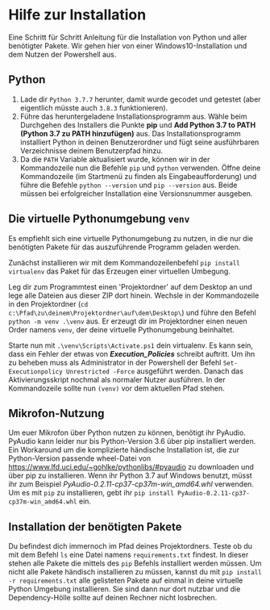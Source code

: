 # Hilfe zur Installation
Eine Schritt für Schritt Anleitung für die Installation von Python und aller benötigter Pakete. Wir gehen hier von einer Windows10-Installation und dem Nutzen der Powershell aus.

## Python
1. Lade dir `Python 3.7.7` herunter, damit wurde gecodet und getestet (aber eigentlich müsste auch `3.8.3` funktionieren).
2. Führe das heruntergeladene Installationsprogramm aus. Wähle beim Durchgehen des Installers die Punkte **pip** und  **Add Python 3.7 to PATH (Python 3.7 zu PATH hinzufügen)** aus. Das Installationsprogramm installiert Python in deinen Benutzerordner und fügt seine ausführbaren Verzeichnisse deinem Benutzerpfad hinzu.
3. Da die `PATH` Variable aktualisiert wurde, können wir in der Kommandozeile nun die Befehle `pip` und `python` verwenden. Öffne deine Kommandozeile (im Startmenü zu finden als Eingabeaufforderung) und führe die Befehle `python --version` und `pip --version` aus. Beide müssen bei erfolgreicher Installation eine Versionsnummer ausgeben.

## Die virtuelle Pythonumgebung `venv`
Es empfiehlt sich eine virtuelle Pythonumgebung zu nutzen, in die nur die benötigten Pakete für das auszuführende Programm geladen werden. 

Zunächst installieren wir mit dem Kommandozeilenbefehl `pip install virtualenv` das Paket für das Erzeugen einer virtuellen Umbegung.

Leg dir zum Programmtest einen 'Projektordner' auf dem Desktop an und lege alle Dateien aus dieser ZIP dort hinein. Wechsle in der Kommandozeile in den Projektordner (`cd c:\Pfad\zu\deinem\Projektordner\auf\dem\Desktop\`) und führe den Befehl `python -m venv .\venv` aus. Er erzeugt dir im Projektordner einen neuen Order namens `venv`, der deine virtuelle Pythonumgebung beinhaltet.

Starte nun mit `.\venv\Scripts\Activate.ps1` dein virtualenv. Es kann sein, dass ein Fehler der etwas von ***Execution_Policies*** schreibt auftritt. Um ihn zu beheben muss als Administrator in der Powershell der Befehl `Set-Executionpolicy Unrestricted -Force` ausgeführt werden. Danach das Aktivierungsskript nochmal als normaler Nutzer ausführen. In der Kommandozeile sollte nun `(venv)` vor dem aktuellen Pfad stehen.

## Mikrofon-Nutzung
Um euer Mikrofon über Python nutzen zu können, benötigt ihr PyAudio. PyAudio kann leider nur bis Python-Version 3.6 über pip installiert werden.
Ein Workaround um die komplizierte händische Installation ist, die zur Python-Version passende wheel-Datei von https://www.lfd.uci.edu/~gohlke/pythonlibs/#pyaudio zu downloaden und über pip zu installieren.
Wenn ihr Python 3.7 auf Windows benutzt, müsst ihr zum Beispiel *PyAudio-0.2.11-cp37-cp37m-win_amd64.whl* verwenden.
Um es mit `pip` zu installieren, gebt ihr `pip install PyAudio-0.2.11-cp37-cp37m-win_amd64.whl` ein. 

## Installation der benötigten Pakete
Du befindest dich immernoch im Pfad deines Projektordners. Teste ob du mit dem Befehl `ls` eine Datei namens `requirements.txt` findest. In dieser stehen alle Pakete die mittels des `pip` Befehls installiert werden müssen. Um nicht alle Pakete händisch installieren zu müssen, kannst du mit `pip install -r requirements.txt` alle gelisteten Pakete auf einmal in deine virtuelle Python Umgebung installieren. Sie sind dann nur dort nutzbar und die Dependency-Hölle sollte auf deinen Rechner nicht losbrechen.